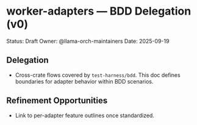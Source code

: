 # worker-adapters — BDD Delegation (v0)

Status: Draft
Owner: @llama-orch-maintainers
Date: 2025-09-19

## Delegation

- Cross-crate flows covered by `test-harness/bdd`. This doc defines boundaries for adapter behavior within BDD scenarios.

## Refinement Opportunities

- Link to per-adapter feature outlines once standardized.

